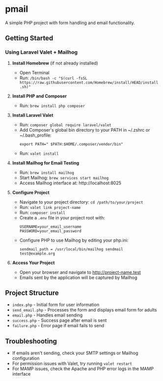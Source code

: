 # pmail

A simple PHP project with form handling and email functionality.

## Getting Started

### Using Laravel Valet + Mailhog

1. **Install Homebrew** (if not already installed)
   - Open Terminal
   - Run: `/bin/bash -c "$(curl -fsSL https://raw.githubusercontent.com/Homebrew/install/HEAD/install.sh)"`

2. **Install PHP and Composer**
   - Run: `brew install php composer`

3. **Install Laravel Valet**
   - Run: `composer global require laravel/valet`
   - Add Composer's global bin directory to your PATH in ~/.zshrc or ~/.bash_profile:
     ```
     export PATH=" $PATH:$HOME/.composer/vendor/bin"
     ```
   - Run: `valet install`

4. **Install Mailhog for Email Testing**
   - Run: `brew install mailhog`
   - Start Mailhog: `brew services start mailhog`
   - Access Mailhog interface at: http://localhost:8025

5. **Configure Project**
   - Navigate to your project directory: `cd /path/to/your/project`
   - Run: `valet link project-name`
   - Run: `composer install`
   - Create a `.env` file in your project root with:
     ```
     USERNAME=your_email_username
     PASSWORD=your_email_password
     ```
   - Configure PHP to use Mailhog by editing your php.ini:
     ```
     sendmail_path = /usr/local/bin/mailhog sendmail test@example.org
     ```

6. **Access Your Project**
   - Open your browser and navigate to http://project-name.test
   - Emails sent by the application will be captured by Mailhog

## Project Structure

- `index.php` - Initial form for user information
- `send_email.php` - Processes the form and displays email form for adults
- `email.php` - Handles email sending
- `success.php` - Success page after email is sent
- `failure.php` - Error page if email fails to send

## Troubleshooting

- If emails aren't sending, check your SMTP settings or Mailhog configuration
- For permission issues with Valet, try running `valet restart`
- For MAMP issues, check the Apache and PHP error logs in the MAMP interface